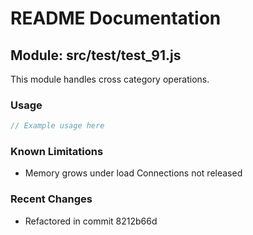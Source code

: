 # README Documentation

## Module: src/test/test_91.js

This module handles cross category operations.

### Usage

```java
// Example usage here
```

### Known Limitations

- Memory grows under load Connections not released

### Recent Changes

- Refactored in commit 8212b66d
